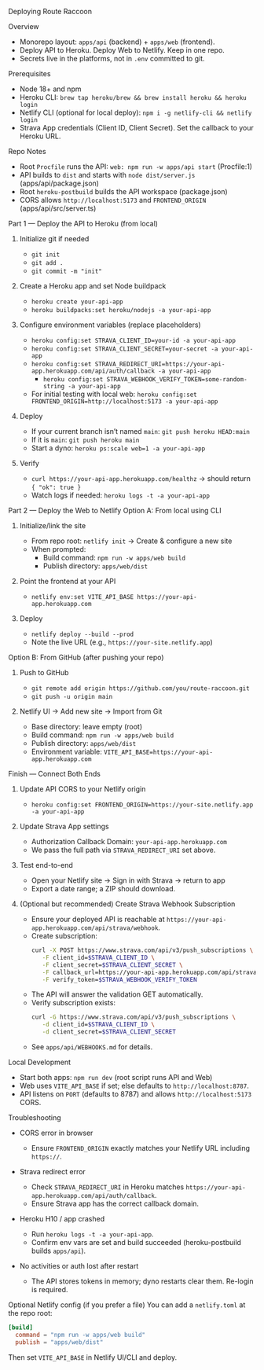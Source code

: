 Deploying Route Raccoon

Overview
- Monorepo layout: `apps/api` (backend) + `apps/web` (frontend).
- Deploy API to Heroku. Deploy Web to Netlify. Keep in one repo.
- Secrets live in the platforms, not in `.env` committed to git.

Prerequisites
- Node 18+ and npm
- Heroku CLI: `brew tap heroku/brew && brew install heroku && heroku login`
- Netlify CLI (optional for local deploy): `npm i -g netlify-cli && netlify login`
- Strava App credentials (Client ID, Client Secret). Set the callback to your Heroku URL.

Repo Notes
- Root `Procfile` runs the API: `web: npm run -w apps/api start` (Procfile:1)
- API builds to `dist` and starts with `node dist/server.js` (apps/api/package.json)
- Root `heroku-postbuild` builds the API workspace (package.json)
- CORS allows `http://localhost:5173` and `FRONTEND_ORIGIN` (apps/api/src/server.ts)

Part 1 — Deploy the API to Heroku (from local)
1) Initialize git if needed
   - `git init`
   - `git add .`
   - `git commit -m "init"`

2) Create a Heroku app and set Node buildpack
   - `heroku create your-api-app`
   - `heroku buildpacks:set heroku/nodejs -a your-api-app`

3) Configure environment variables (replace placeholders)
   - `heroku config:set STRAVA_CLIENT_ID=your-id -a your-api-app`
   - `heroku config:set STRAVA_CLIENT_SECRET=your-secret -a your-api-app`
   - `heroku config:set STRAVA_REDIRECT_URI=https://your-api-app.herokuapp.com/api/auth/callback -a your-api-app`
      - `heroku config:set STRAVA_WEBHOOK_VERIFY_TOKEN=some-random-string -a your-api-app`
   - For initial testing with local web: `heroku config:set FRONTEND_ORIGIN=http://localhost:5173 -a your-api-app`

4) Deploy
   - If your current branch isn’t named `main`: `git push heroku HEAD:main`
   - If it is `main`: `git push heroku main`
   - Start a dyno: `heroku ps:scale web=1 -a your-api-app`

5) Verify
   - `curl https://your-api-app.herokuapp.com/healthz` → should return `{ "ok": true }`
   - Watch logs if needed: `heroku logs -t -a your-api-app`

Part 2 — Deploy the Web to Netlify
Option A: From local using CLI
1) Initialize/link the site
   - From repo root: `netlify init` → Create & configure a new site
   - When prompted:
     - Build command: `npm run -w apps/web build`
     - Publish directory: `apps/web/dist`

2) Point the frontend at your API
   - `netlify env:set VITE_API_BASE https://your-api-app.herokuapp.com`

3) Deploy
   - `netlify deploy --build --prod`
   - Note the live URL (e.g., `https://your-site.netlify.app`)

Option B: From GitHub (after pushing your repo)
1) Push to GitHub
   - `git remote add origin https://github.com/you/route-raccoon.git`
   - `git push -u origin main`

2) Netlify UI → Add new site → Import from Git
   - Base directory: leave empty (root)
   - Build command: `npm run -w apps/web build`
   - Publish directory: `apps/web/dist`
   - Environment variable: `VITE_API_BASE=https://your-api-app.herokuapp.com`

Finish — Connect Both Ends
1) Update API CORS to your Netlify origin
   - `heroku config:set FRONTEND_ORIGIN=https://your-site.netlify.app -a your-api-app`

2) Update Strava App settings
   - Authorization Callback Domain: `your-api-app.herokuapp.com`
   - We pass the full path via `STRAVA_REDIRECT_URI` set above.

3) Test end-to-end
   - Open your Netlify site → Sign in with Strava → return to app
   - Export a date range; a ZIP should download.

4) (Optional but recommended) Create Strava Webhook Subscription
    - Ensure your deployed API is reachable at `https://your-api-app.herokuapp.com/api/strava/webhook`.
    - Create subscription:
       ```bash
       curl -X POST https://www.strava.com/api/v3/push_subscriptions \
          -F client_id=$STRAVA_CLIENT_ID \
          -F client_secret=$STRAVA_CLIENT_SECRET \
          -F callback_url=https://your-api-app.herokuapp.com/api/strava/webhook \
          -F verify_token=$STRAVA_WEBHOOK_VERIFY_TOKEN
       ```
    - The API will answer the validation GET automatically.
    - Verify subscription exists:
       ```bash
       curl -G https://www.strava.com/api/v3/push_subscriptions \
          -d client_id=$STRAVA_CLIENT_ID \
          -d client_secret=$STRAVA_CLIENT_SECRET
       ```
    - See `apps/api/WEBHOOKS.md` for details.

Local Development
- Start both apps: `npm run dev` (root script runs API and Web)
- Web uses `VITE_API_BASE` if set; else defaults to `http://localhost:8787`.
- API listens on `PORT` (defaults to 8787) and allows `http://localhost:5173` CORS.

Troubleshooting
- CORS error in browser
  - Ensure `FRONTEND_ORIGIN` exactly matches your Netlify URL including `https://`.

- Strava redirect error
  - Check `STRAVA_REDIRECT_URI` in Heroku matches `https://your-api-app.herokuapp.com/api/auth/callback`.
  - Ensure Strava app has the correct callback domain.

- Heroku H10 / app crashed
  - Run `heroku logs -t -a your-api-app`.
  - Confirm env vars are set and build succeeded (heroku-postbuild builds `apps/api`).

- No activities or auth lost after restart
  - The API stores tokens in memory; dyno restarts clear them. Re-login is required.

Optional Netlify config (if you prefer a file)
You can add a `netlify.toml` at the repo root:

```toml
[build]
  command = "npm run -w apps/web build"
  publish = "apps/web/dist"
```

Then set `VITE_API_BASE` in Netlify UI/CLI and deploy.


